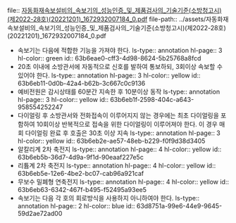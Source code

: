 file:: [자동화재속보설비의_속보기의_성능인증_및_제품검사의_기술기준(소방청고시)(제2022-28호)(20221201)_1672932007184_0.pdf](../assets/자동화재속보설비의_속보기의_성능인증_및_제품검사의_기술기준(소방청고시)(제2022-28호)(20221201)_1672932007184_0.pdf)
file-path:: ../assets/자동화재속보설비의_속보기의_성능인증_및_제품검사의_기술기준(소방청고시)(제2022-28호)(20221201)_1672932007184_0.pdf

- 속보기는 다음에 적합한 기능을 가져야 한다.
  ls-type:: annotation
  hl-page:: 3
  hl-color:: green
  id:: 63b6eae0-cff3-4d98-8624-5b25768a8fcd
- 20초 이내에 소방관서에 자동적으로 신호를 발하여 통보하되, 3회이상 속보할 수 있어야 한다.
  ls-type:: annotation
  hl-page:: 3
  hl-color:: yellow
  id:: 63b6eb11-0d0b-42a4-b62b-3c667c0c9136
- 예비전원은 감시상태를 60분간 지속한 후 10분이상 동작
  ls-type:: annotation
  hl-page:: 3
  hl-color:: yellow
  id:: 63b6eb1f-2598-404c-a643-958554252247
- 다이얼링 후 소방관서와 전화접속이 이루어지지 않는 경우에는 최초 다이얼링을 포함하여 10회이상 반복적으로 접속을 위한 다이얼링이 이루어져야 한다. 이 경우 매회 다이얼링 완료 후 호출은 30초 이상 지속
  ls-type:: annotation
  hl-page:: 3
  hl-color:: yellow
  id:: 63b6eb2e-ae57-48eb-b229-f0f9d38d3405
- 알칼리계 2차 축전지
  ls-type:: annotation
  hl-page:: 4
  hl-color:: yellow
  id:: 63b6eb5b-36d7-4d9a-9f1d-90eaaf227e5c
- 리튬계 2차 축전지
  ls-type:: annotation
  hl-page:: 4
  hl-color:: yellow
  id:: 63b6eb5e-12e6-4be2-bc07-cab96a921caf
- 무보수 밀폐형 연축전지
  ls-type:: annotation
  hl-page:: 4
  hl-color:: yellow
  id:: 63b6eb63-6342-467f-b495-f52495a93ee5
- 속보기는 다음 각 호의 회로방식을 사용하지 아니하여야 한다.
  ls-type:: annotation
  hl-page:: 2
  hl-color:: blue
  id:: 63d8751a-99e6-44e9-9645-59d2ae72ad00
